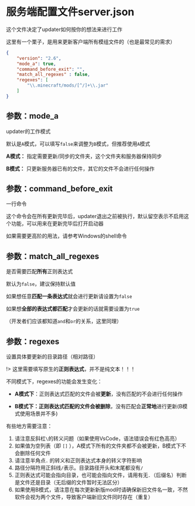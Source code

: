 # 服务端配置文件server.json

这个文件决定了updater如何按你的想法来进行工作

这里有一个栗子，是用来更新客户端所有模组文件的（也是最常见的需求）

```json
{
    "version": "2.6",
    "mode_a": true,
    "command_before_exit": "",
    "match_all_regexes" : false,
    "regexes": [
        "\\.minecraft/mods/[^/]+\\.jar"
    ]
}
```

## 参数：mode_a

updater的工作模式

默认是`A`模式，可以填写`false`来调整为`B`模式，但推荐使用`A`模式

**A模式：** 指定需要更新/同步的文件夹，这个文件夹和服务器保持同步

**B模式：** 只更新服务器已有的文件，其它的文件不会进行任何操作

## 参数：command_before_exit

一行命令

这个命令会在所有更新完毕后，updater退出之前被执行，默认留空表示不启用这个功能，可以用来在更新完毕后打开启动器

如果需要更高阶的用法，请参考Windows的shell命令

## 参数：match_all_regexes

是否需要匹配**所有**正则表达式

默认为`false`，建议保持默认值

如果想任意**匹配一条表达式**就会进行更新请设置为`false`

如果想**全部的表达式都匹配**才会更新的话就需要设置为`true`

（开发者们应该都知道`and`和`or`的关系，这里同理）

## 参数：regexes

设置具体要更新的目录路径（相对路径）

!> 这里需要填写原生的**正则表达式**，并不是纯文本！！！

不同模式下，regexes的功能会发生变化：

- **A模式下**：正则表达式匹配的文件会被**更新**，没有匹配的不会进行任何操作

- **B模式下：**正则表达式匹配的文件会被**删除**，没有匹配会**正常地**进行更新(B模式使用场景并不多)

有些地方需要注意：

1. 请注意反斜杠`\`的转义问题（如果使用VsCode，语法错误会有红色高亮）
2. 如果值为空列表（即 `[]` ），A模式下所有的文件夹都不会被更新，B模式下不会删除任何文件
3. 请注意半角点`.` 的转义和正则表达式本身的转义字符影响
4. 路径分隔符用正斜线`/`表示。目录路径开头和末尾都没有`/`
5. 正则表达式可能会指向目录，也可能会指向文件，请用有无`.`（后缀名）判断是文件还是目录（无后缀的文件暂时无法区分）
6. 如果使用B模式，请注意在每次更新新版mod时请确保新旧文件名一致，不然软件会视为两个文件，导致客户端新旧文件同时存在（重复）